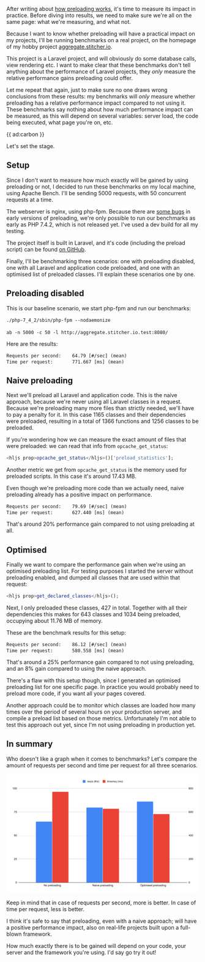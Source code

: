 After writing about [how preloading works](*/blog/preloading-in-php-74), it's time to measure its impact in practice.
Before diving into results, we need to make sure we're all on the same page: what we're measuring, and what not. 

Because I want to know whether preloading will have a practical impact on my projects, I'll be running benchmarks on a real project, on the homepage of my hobby project [aggregate.stitcher.io](*https://aggregate.stitcher.io/). 

This project is a Laravel project, and will obviously do some database calls, view rendering etc. I want to make clear that these benchmarks don't tell anything about the performance of Laravel projects, they *only* measure the relative performance gains preloading could offer.

Let me repeat that again, just to make sure no one draws wrong conclusions from these results: my benchmarks will *only* measure whether preloading has a relative performance impact compared to not using it. These benchmarks say nothing about how much performance impact can be measured, as this will depend on several variables: server load, the code being executed, what page you're on, etc.

{{ ad:carbon }}

Let's set the stage.

## Setup

Since I don't want to measure how much exactly will be gained by using preloading or not, I decided to run these benchmarks on my local machine, using Apache Bench. I'll be sending 5000 requests, with 50 concurrent requests at a time.

 The webserver is nginx, using php-fpm. Because there are [some bugs](*https://bugs.php.net/bug.php?id=78918) in early versions of preloading, we're only possible to run our benchmarks as early as PHP 7.4.2, which is not released yet. I've used a dev build for all my testing. 

The project itself is built in Laravel, and it's code (including the preload script) can be found [on GitHub](*https://github.com/brendt/aggregate.stitcher.io).

Finally, I'll be benchmarking three scenarios: one with preloading disabled, one with all Laravel and application code preloaded, and one with an optimised list of preloaded classes. I'll explain these scenarios one by one.

## Preloading disabled

This is our baseline scenario, we start php-fpm and run our benchmarks:

```
./php-7_4_2/sbin/php-fpm --nodaemonize

ab -n 5000 -c 50 -l http://aggregate.stitcher.io.test:8080/
```

Here are the results:

```
Requests per second:    64.79 [#/sec] (mean)
Time per request:       771.667 [ms] (mean)
```

## Naive preloading

Next we'll preload all Laravel and application code. This is the naive approach, because we're never using all Laravel classes in a request. Because we're preloading many more files than strictly needed, we'll have to pay a penalty for it. In this case 1165 classes and their dependencies were preloaded, resulting in a total of 1366 functions and 1256 classes to be preloaded.

If you're wondering how we can measure the exact amount of files that were preloaded: we can read that info from `opcache_get_status`:

```php
<hljs prop>opcache_get_status</hljs>()['preload_statistics'];
```

Another metric we get from `opcache_get_status` is the memory used for preloaded scripts. In this case it's around 17.43 MB.

Even though we're preloading more code than we actually need, naive preloading already has a positive impact on performance.

```
Requests per second:    79.69 [#/sec] (mean)
Time per request:       627.440 [ms] (mean)
```

That's around 20% performance gain compared to not using preloading at all. 

## Optimised

Finally we want to compare the performance gain when we're using an optimised preloading list. For testing purposes I started the server without preloading enabled, and dumped all classes that are used within that request:

```php
<hljs prop>get_declared_classes</hljs>();
```

Next, I only preloaded these classes, 427 in total. Together with all their dependencies this makes for 643 classes and 1034 being preloaded, occupying about 11.76 MB of memory.

These are the benchmark results for this setup:

```
Requests per second:    86.12 [#/sec] (mean)
Time per request:       580.558 [ms] (mean)
```

That's around a 25% performance gain compared to not using preloading, and an 8% gain compared to using the naive approach.

There's a flaw with this setup though, since I generated an optimised preloading list for one specific page. In practice you would probably need to preload more code, if you want all your pages covered.

Another approach could be to monitor which classes are loaded how many times over the period of several hours on your production server, and compile a preload list based on those metrics. Unfortunately I'm not able to test this approach out yet, since I'm not using preloading in production yet.

## In summary

Who doesn't like a graph when it comes to benchmarks? Let's compare the amount of requests per second and time per request for all three scenarios.

![](/resources/img/blog/preload/preload-1.svg)

Keep in mind that in case of requests per second, more is better. In case of time per request, less is better.

I think it's safe to say that preloading, even with a naive approach; will have a positive performance impact, also on real-life projects built upon a full-blown framework.

How much exactly there is to be gained will depend on your code, your server and the framework you're using. I'd say go try it out! 
